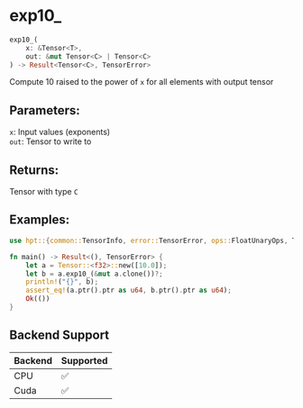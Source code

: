 # exp10_
```rust
exp10_(
    x: &Tensor<T>, 
    out: &mut Tensor<C> | Tensor<C>
) -> Result<Tensor<C>, TensorError>
```
Compute 10 raised to the power of `x` for all elements with output tensor

## Parameters:
`x`: Input values (exponents)  
`out`: Tensor to write to

## Returns:
Tensor with type `C`

## Examples:
```rust
use hpt::{common::TensorInfo, error::TensorError, ops::FloatUnaryOps, Tensor};

fn main() -> Result<(), TensorError> {
    let a = Tensor::<f32>::new([10.0]);
    let b = a.exp10_(&mut a.clone())?;
    println!("{}", b);
    assert_eq!(a.ptr().ptr as u64, b.ptr().ptr as u64);
    Ok(())
}
```
## Backend Support
| Backend | Supported |
|---------|-----------|
| CPU     | ✅         |
| Cuda    | ✅        |